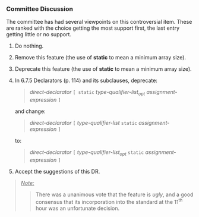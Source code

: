 ### Committee Discussion

The committee has had several viewpoints on this controversial item. These are
ranked with the choice getting the most support first, the last entry getting
little or no support.

1. Do nothing.
2. Remove this feature (the use of **static** to mean a minimum array size).
3. Deprecate this feature (the use of **static** to mean a minimum array size).
4. In 6.7.5 Declarators (p. 114\) and its subclauses, deprecate:
   > *direct-declarator* `[ static` *type-qualifier-list<sub>opt</sub>
   > assignment-expression* `]`
   
   and change:
   > *direct-declarator* `[` *type-qualifier-list* `static` *assignment-expression*
   > `]`
   
   to:
   > *direct-declarator* `[` *type-qualifier-list<sub>opt</sub>* `static`
   > *assignment-expression* `]`
5. Accept the suggestions of this DR.

> *<u>Note:</u>*
> 
> > There was a unanimous vote that the feature is *ugly*, and a good consensus that
> > its incorporation into the standard at the 11<sup>th</sup> hour was an
> > unfortunate decision.
